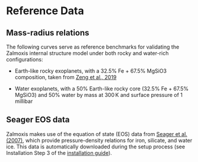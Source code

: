 # Reference Data

## Mass-radius relations

The following curves serve as reference benchmarks for validating the Zalmoxis internal structure model under both rocky and water-rich configurations:

* Earth-like rocky exoplanets, with a 32.5% Fe + 67.5% MgSiO3 composition, taken from [Zeng et al., 2019](https://lweb.cfa.harvard.edu/~lzeng/planetmodels.html)

* Water exoplanets, with a 50% Earth-like rocky core (32.5% Fe + 67.5% MgSiO3) and 50% water by mass at 300 K and surface pressure of 1 millibar

## Seager EOS data

Zalmoxis makes use of the equation of state (EOS) data from [Seager et al. (2007)](https://iopscience.iop.org/article/10.1086/521346), which provide pressure-density relations for iron, silicate, and water ice. This data is automatically downloaded during the setup process (see Installation Step 3 of the [installation guide](https://zalmoxis.readthedocs.io/en/latest/installation/)).